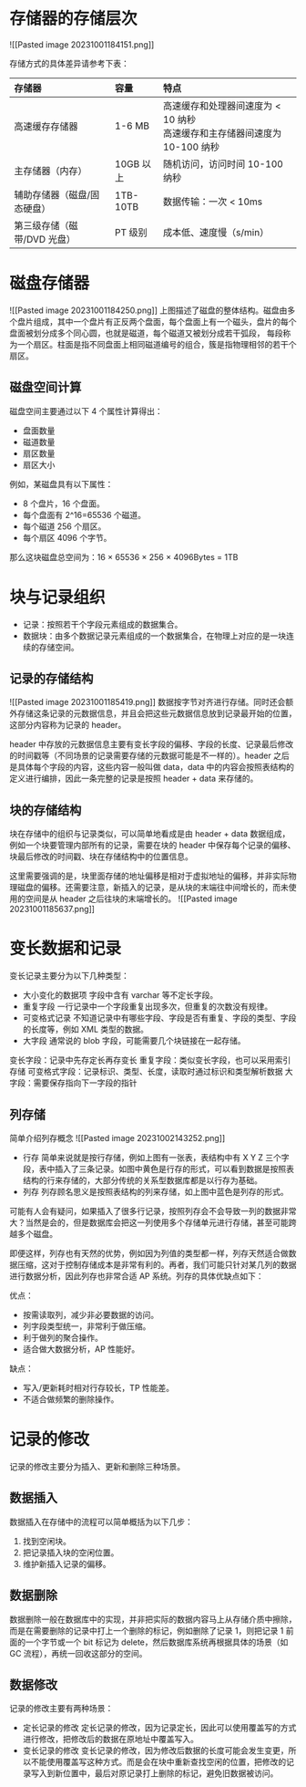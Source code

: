 # 存储器的存储层次
![[Pasted image 20231001184151.png]]

存储方式的具体差异请参考下表：

|存储器|容量|特点|
|:--|:--|:--|
|高速缓存存储器|1-6 MB|高速缓存和处理器间速度为 < 10 纳秒<br>高速缓存和主存储器间速度为 10-100 纳秒|
|主存储器（内存）|10GB 以上|随机访问，访问时间 10-100 纳秒|
|辅助存储器（磁盘/固态硬盘）|1TB-10TB|数据传输：一次 < 10ms|
|第三级存储（磁带/DVD 光盘）|PT 级别|成本低、速度慢（s/min）|

# 磁盘存储器
![[Pasted image 20231001184250.png]]
上图描述了磁盘的整体结构。磁盘由多个盘片组成，其中一个盘片有正反两个盘面，每个盘面上有一个磁头，盘片的每个盘面被划分成多个同心圆，也就是磁道，每个磁道又被划分成若干弧段， 每段称为一个扇区。柱面是指不同盘面上相同磁道编号的组合，簇是指物理相邻的若干个扇区。

## 磁盘空间计算
磁盘空间主要通过以下 4 个属性计算得出：
- 盘面数量
- 磁道数量
- 扇区数量
- 扇区大小

例如，某磁盘具有以下属性：
- 8 个盘片，16 个盘面。
- 每个盘面有 2^16=65536 个磁道。
- 每个磁道 256 个扇区。
- 每个扇区 4096 个字节。

那么这块磁盘总空间为：16 × 65536 × 256 × 4096Bytes = 1TB

# 块与记录组织
- 记录：按照若干个字段元素组成的数据集合。
- 数据块：由多个数据记录元素组成的一个数据集合，在物理上对应的是一块连续的存储空间。

## 记录的存储结构
![[Pasted image 20231001185419.png]]
数据按字节对齐进行存储。同时还会额外存储这条记录的元数据信息，并且会把这些元数据信息放到记录最开始的位置，这部分内容称为记录的 header。

header 中存放的元数据信息主要有变长字段的偏移、字段的长度、记录最后修改的时间戳等（不同场景的记录需要存储的元数据可能是不一样的）。header 之后是具体每个字段的内容，这些内容一般叫做 data，data 中的内容会按照表结构的定义进行编排，因此一条完整的记录是按照 header + data 来存储的。

## 块的存储结构
块在存储中的组织与记录类似，可以简单地看成是由 header + data 数据组成，例如一个块要管理内部所有的记录，需要在块的 header 中保存每个记录的偏移、块最后修改的时间戳、块在存储结构中的位置信息。

这里需要强调的是，块里面存储的地址偏移是相对于虚拟地址的偏移，并非实际物理磁盘的偏移。还需要注意，新插入的记录，是从块的末端往中间增长的，而未使用的空间是从 header 之后往块的末端增长的。
![[Pasted image 20231001185637.png]]

# 变长数据和记录
变长记录主要分为以下几种类型：
- 大小变化的数据项
    字段中含有 varchar 等不定长字段。
- 重复字段
    一行记录中一个字段重复出现多次，但重复的次数没有规律。
- 可变格式记录
    不知道记录中有哪些字段、字段是否有重复、字段的类型、字段的长度等，例如 XML 类型的数据。
- 大字段
    通常说的 blob 字段，可能需要几个块链接在一起存储。

变长字段：记录中先存定长再存变长
重复字段：类似变长字段，也可以采用索引存储
可变格式字段：记录标识、类型、长度，读取时通过标识和类型解析数据
大字段：需要保存指向下一字段的指针

## 列存储
简单介绍列存概念
![[Pasted image 20231002143252.png]]
- 行存
    简单来说就是按行存储，例如上图有一张表，表结构中有 X Y Z 三个字段，表中插入了三条记录。如图中黄色是行存的形式，可以看到数据是按照表结构的行来存储的，大部分传统的关系型数据库都是以行存为基础。
- 列存
    列存顾名思义是按照表结构的列来存储，如上图中蓝色是列存的形式。

可能有人会有疑问，如果插入了很多行记录，按照列存会不会导致一列的数据非常大？当然是会的，但是数据库会把这一列使用多个存储单元进行存储，甚至可能跨越多个磁盘。

即便这样，列存也有天然的优势，例如因为列值的类型都一样，列存天然适合做数据压缩，这对于控制存储成本是非常有利的。再者，我们可能只针对某几列的数据进行数据分析，因此列存也非常合适 AP 系统。列存的具体优缺点如下：

优点：
- 按需读取列，减少非必要数据的访问。
- 列字段类型统一，非常利于做压缩。
- 利于做列的聚合操作。
- 适合做大数据分析，AP 性能好。

缺点：
- 写入/更新耗时相对行存较长，TP 性能差。
- 不适合做频繁的删除操作。

# 记录的修改
记录的修改主要分为插入、更新和删除三种场景。
## 数据插入
数据插入在存储中的流程可以简单概括为以下几步：
1. 找到空闲块。
2. 把记录插入块的空闲位置。
3. 维护新插入记录的偏移。

## 数据删除
数据删除一般在数据库中的实现，并非把实际的数据内容马上从存储介质中擦除，而是在需要删除的记录中打上一个删除的标记，例如删除了记录 1，则把记录 1 前面的一个字节或一个 bit 标记为 delete，然后数据库系统再根据具体的场景（如 GC 流程），再统一回收这部分的空间。

## 数据修改
记录的修改主要有两种场景：
- 定长记录的修改
    定长记录的修改，因为记录定长，因此可以使用覆盖写的方式进行修改，把修改后的数据在原地址中覆盖写入。
- 变长记录的修改
    变长记录的修改，因为修改后数据的长度可能会发生变更，所以不能使用覆盖写这种方式。而是会在块中重新查找空闲的位置，把修改的记录写入到新位置中，最后对原记录打上删除的标记，避免旧数据被访问。

